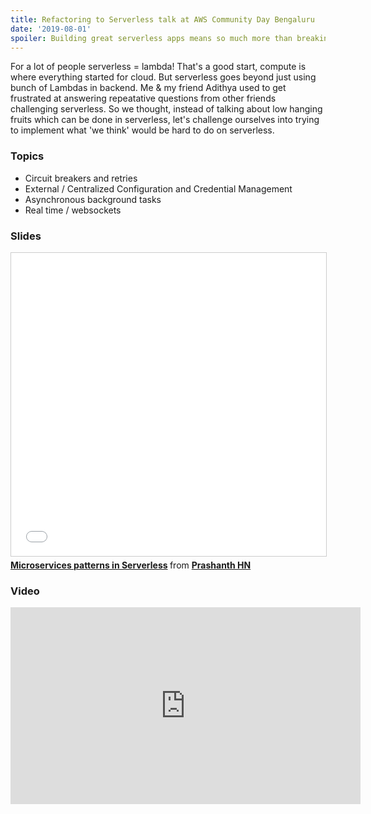 ```yaml
---
title: Refactoring to Serverless talk at AWS Community Day Bengaluru
date: '2019-08-01'
spoiler: Building great serverless apps means so much more than breaking up your application into functions. Building apps that make full use of the potential of serverless on AWS requires re-thinking the way we approach application architecture
---
```

For a lot of people serverless = lambda! That's a good start, compute is where everything started for cloud. But serverless goes beyond just using bunch of Lambdas in backend. Me & my friend Adithya used to get frustrated at answering repeatative questions from other friends challenging serverless. So we thought, instead of talking about low hanging fruits which can be done in serverless, let's challenge ourselves into trying to implement what 'we think' would be hard to do on serverless.

### Topics
- Circuit breakers and retries
- External / Centralized Configuration and Credential Management
- Asynchronous background tasks
- Real time / websockets

### Slides
<iframe src="//www.slideshare.net/slideshow/embed_code/key/1iZfqu9onXHpPA" width="595" height="485" frameborder="0" marginwidth="0" marginheight="0" scrolling="no" style="border:1px solid #CCC; border-width:1px; margin-bottom:5px; max-width: 100%;" allowfullscreen> </iframe> <div style="margin-bottom:5px"> <strong> <a href="//www.slideshare.net/hnprashanth/microservices-patterns-in-serverless" title="Microservices patterns in Serverless" target="_blank">Microservices patterns in Serverless</a> </strong> from <strong><a href="https://www.slideshare.net/hnprashanth" target="_blank">Prashanth HN</a></strong> </div>

### Video
<iframe width="560" height="315" src="https://www.youtube.com/embed/0dMNfMrIUEI" frameborder="0" allow="accelerometer; autoplay; encrypted-media; gyroscope; picture-in-picture" allowfullscreen></iframe>

